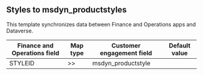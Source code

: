 ## Styles to msdyn_productstyles

This template synchronizes data between Finance and Operations apps and Dataverse.

Finance and Operations field | Map type | Customer engagement field | Default value
---|---|---|---
STYLEID | >> | msdyn_productstyle | 
